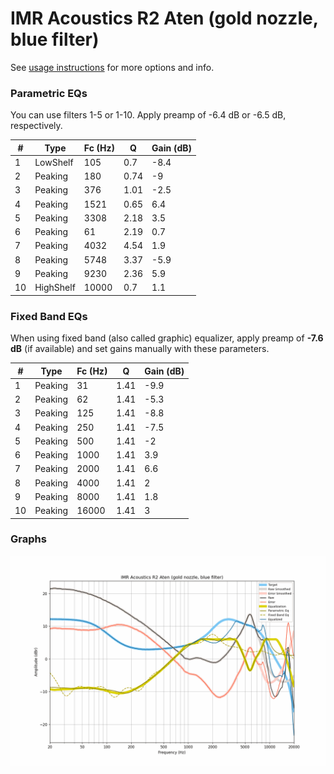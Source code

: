# IMR Acoustics R2 Aten (gold nozzle, blue filter)
See [usage instructions](https://github.com/jaakkopasanen/AutoEq#usage) for more options and info.

### Parametric EQs
You can use filters 1-5 or 1-10. Apply preamp of -6.4 dB or -6.5 dB, respectively.

|   # | Type      |   Fc (Hz) |    Q |   Gain (dB) |
|-----|-----------|-----------|------|-------------|
|   1 | LowShelf  |       105 | 0.7  |        -8.4 |
|   2 | Peaking   |       180 | 0.74 |        -9   |
|   3 | Peaking   |       376 | 1.01 |        -2.5 |
|   4 | Peaking   |      1521 | 0.65 |         6.4 |
|   5 | Peaking   |      3308 | 2.18 |         3.5 |
|   6 | Peaking   |        61 | 2.19 |         0.7 |
|   7 | Peaking   |      4032 | 4.54 |         1.9 |
|   8 | Peaking   |      5748 | 3.37 |        -5.9 |
|   9 | Peaking   |      9230 | 2.36 |         5.9 |
|  10 | HighShelf |     10000 | 0.7  |         1.1 |

### Fixed Band EQs
When using fixed band (also called graphic) equalizer, apply preamp of **-7.6 dB** (if available) and set gains manually with these parameters.

|   # | Type    |   Fc (Hz) |    Q |   Gain (dB) |
|-----|---------|-----------|------|-------------|
|   1 | Peaking |        31 | 1.41 |        -9.9 |
|   2 | Peaking |        62 | 1.41 |        -5.3 |
|   3 | Peaking |       125 | 1.41 |        -8.8 |
|   4 | Peaking |       250 | 1.41 |        -7.5 |
|   5 | Peaking |       500 | 1.41 |        -2   |
|   6 | Peaking |      1000 | 1.41 |         3.9 |
|   7 | Peaking |      2000 | 1.41 |         6.6 |
|   8 | Peaking |      4000 | 1.41 |         2   |
|   9 | Peaking |      8000 | 1.41 |         1.8 |
|  10 | Peaking |     16000 | 1.41 |         3   |

### Graphs
![](./IMR%20Acoustics%20R2%20Aten%20(gold%20nozzle,%20blue%20filter).png)
